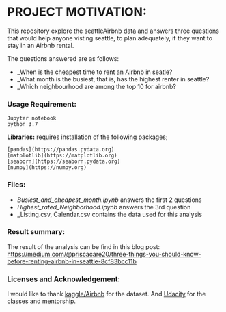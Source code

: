 # PROJECT MOTIVATION:
This repository explore the seattleAirbnb data and answers three questions that would help anyone visting seattle, to plan adequately, if they want to stay in an Airbnb rental.

The questions answered are as follows:

* _When is the cheapest time to rent an Airbnb in seatle?
* _What month is the busiest, that is, has the highest renter in seattle?
* _Which neighbourhood are among the top 10 for airbnb?


### Usage Requirement:
	Jupyter notebook
	python 3.7

**Libraries:** requires installation of the following packages;

	[pandas](https://pandas.pydata.org)
	[matplotlib](https://matplotlib.org)
	[seaborn](https://seaborn.pydata.org)
	[numpy](https://numpy.org)


### Files:
* _Busiest_and_cheapest_month.ipynb_ answers the first 2 questions
* _Highest_rated_Neighborhood.ipynb_ answers the 3rd question
* _Listing.csv, Calendar.csv contains the data used for this analysis


### Result summary:
The result of the analysis can be find in this blog post: https://medium.com/@priscacare20/three-things-you-should-know-before-renting-airbnb-in-seattle-8cf83bcc11b

### Licenses and Acknowledgement:
I would like to thank [kaggle/Airbnb](https://www.kaggle.com/airbnb/seattle) for the dataset. And [Udacity](https://learning.udacity.com/be-in-demand-2019/?utm_source=bing&utm_medium=ads&utm_campaign=234836845&utm_term=1304020959715992&device=c&msclkid=1c9ec70f92251f22b5809850ff7f4b0a) for the classes and mentorship.


